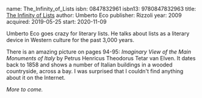 name: The_Infinity_of_Lists
isbn: 0847832961
isbn13: 9780847832963
title: [The Infinity of Lists](https://www.amazon.com/dp/0847832961)
author: Umberto Eco
publisher: Rizzoli
year: 2009
acquired: 2019-05-25
start: 2020-11-09

Umberto Eco goes crazy for literary lists.  He talks about lists as a literary
device in Western culture for the past 3,000 years.

There is an amazing picture on pages 94-95: _Imaginary View of the Main
Monuments of Italy_ by Petrus Henricus Theodorus Tetar van Elven.  It dates back
to 1858 and shows a number of Italian buildings in a wooded countryside, across
a bay.  I was surprised that I couldn't find anything about it on the Internet.

_More to come._
